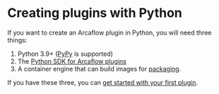 # Creating plugins with Python

If you want to create an Arcaflow plugin in Python, you will need three things:

1. Python 3.9+ ([PyPy](https://www.pypy.org/) is supported)
2. The [Python SDK for Arcaflow plugins](https://github.com/arcalot/arcaflow-plugin-sdk-python)
3. A container engine that can build images for [packaging](../packaging.md).

If you have these three, you can [get started with your first plugin](first.md).
